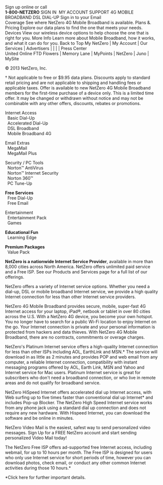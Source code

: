 Sign up online or call  
**1-800-NETZERO** SIGN IN  MY ACCOUNT SUPPORT 4G MOBILE BROADBAND DSL DIAL-UP Sign in to your Email  
Coverage See where NetZero 4G Mobile Broadband is available. Plans &. Pricing Explore our data plans to find the one that meets your needs. Devices View our wireless device options to help choose the one that is right for you. More Info Learn more about Mobile Broadband, how it works, and what it can do for you. Back to Top My NetZero | My Account | Our Services | Advertisers | | | | Press Center  
United Online FTD Flowers | Memory Lane | MyPoints | NetZero | Juno | MySite

© 2013 NetZero, Inc.

† Not applicable to free or $9.95 data plans. Discounts apply to standard retail pricing and are not applicable to shipping and handling fees or applicable taxes. Offer is available to new NetZero 4G Mobile Broadband members for the first-time purchase of a device only. This is a limited time offer. It may be changed or withdrawn without notice and may not be combinable with any other offers, discounts, rebates or promotions.

Internet Access  
  Basic Dial-Up  
  Accelerated Dial-Up  
  DSL Broadband  
  Mobile Broadband 4G

Email Extras  
  MegaMail  
  MegaMail Plus

Security / PC Tools  
  Norton™ AntiVirus  
  Norton™ Internet Security  
  Norton 360™  
  PC Tune-Up

**Free Services**  
  Free Dial-Up  
  Free Email

Entertainment  
  Entertainment Pack  
  Games

**Educational Fun**  
  Learning Edge

**Premium Packages**  
  Value Pack

  

**NetZero is a nationwide Internet Service Provider**, available in more than 8,000 cities across North America. NetZero offers unlimited paid service and a Free ISP. See our Products and Services page for a full list of our offerings.

NetZero offers a variety of Internet service options. Whether you need a dial-up, DSL or mobile broadband Internet service, we provide a high quality Internet connection for less than other Internet service providers.

NetZero 4G Mobile Broadband provides secure, mobile, super-fast 4G Internet access for your laptop, iPad®, netbook or tablet in over 80 cities across the U.S. With a NetZero 4G device, you become your own hotspot. You no longer have to search for a public Wi-Fi location to enjoy Internet on the go. Your Internet connection is private and your personal information is protected from hackers and data thieves. With NetZero 4G Mobile Broadband, there are no contracts, commitments or overage charges.

NetZero's Platinum Internet service offers a high-quality Internet connection for less than other ISPs including AOL, EarthLink and MSN.\* The service will download in as little as 2 minutes and provides POP and web email from any computer, a reliable Internet connection, compatibility with instant messaging programs offered by AOL, Earth Link, MSN and Yahoo and Internet service for Mac users. Platinum Internet service is great for subscribers who don't need a broadband connection, or who live in remote areas and do not qualify for broadband service.

NetZero HiSpeed Internet offers accelerated dial up Internet access, with Web surfing up to five times faster than conventional dial up Internet\* and includes Pop-up Blocker. The NetZero High Speed Internet service works from any phone jack using a standard dial up connection and does not require any new hardware. With Hispeed Internet, you can download the software and be online in minutes.

NetZero Video Mail is the easiest, safest way to send personalized video messages. Sign Up for a FREE NetZero account and start sending personalized Video Mail today!

The NetZero Free ISP offers ad-supported free Internet access, including webmail, for up to 10 hours per month. The Free ISP is designed for users who only use Internet service for short periods of time, however you can download photos, check email, or conduct any other common Internet activities during those 10 hours.\*

\*Click here for further important details.